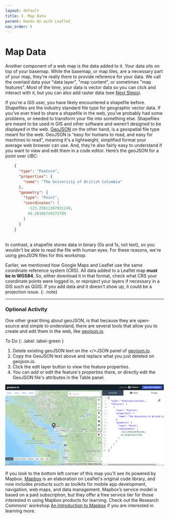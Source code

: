 ```yaml
---
layout: default
title: 5. Map Data
parent: Hands On with Leaflet
nav_order: 5
---
```


# Map Data
Another component of a web map is the data added to it. Your data sits on top of your basemap. While the basemap, or map tiles, are a necessary part of your map, they're really there to provide reference for your data. We call the overlaid data your "data layer", "map content", or sometimes "map features". Most of the time, your data is vector data so you can click and interact with it, but you can also add raster data (see [Next Steps](./next-steps.md)).     

If you’re a GIS user, you have likely encountered a shapefile before. Shapefiles are the industry standard file type for geographic vector data. If you’ve ever tried to share a shapefile in the web, you’ve probably had some problems, or needed to transform your file into something else. Shapefiles are meant to be used in GIS and other software and weren’t designed to be displayed in the web. [GeoJSON](https://geojson.org/) on the other hand, is a geospatial file type meant for the web. GeoJSON is “easy for humans to read, and easy for machines to read”, meaning it's a lightweight, simplified format your average web browser can use. And, they’re also fairly easy to understand if you want to view and edit them in a code editor. Here’s the geoJSON for a point over UBC:

```json
    {
      "type": "Feature",
      "properties": {
        "name": "The University of British Columbia"
      },
      "geometry": {
        "type": "Point",
        "coordinates": [
          -123.25012207031249,
          49.26186749272789
        ]
      }
    }
```
<br>
In contrast, a shapefile stores data in binary (0s and 1s, not text), so you wouldn't be able to read the file with human eyes. For these reasons, we're using geoJSON files for this workshop.
    
Earlier, we mentioned how Google Maps and Leaflet use the same coordinate reference system (CRS). All data added to a Leaflet map **must be in WGS84**. So, either download it in that format, check what CRS your coordinate points were logged in, or reproject your layers if necessary in a GIS such as QGIS. If you add data and it doesn't show up, it could be a projection issue.
{: .note}    

----

### Optional Activity 

One other great thing about geoJSON, is that because they are open-source and simple to understand, there are several tools that allow you to create and edit them in the web, like [geojson.io](http://geojson.io).


To Do
{: .label .label-green }
1. Delete existing geoJSON text on the </>JSON panel of [geojson.io](http://geojson.io).
2. Copy the GeoJSON text above and replace what you just deleted on geojson.io.
3. Click the edit layer button to view the feature properties.
4. You can add or edit the feature's properties there, or directly edit the GeoJSON file's attributes in the Table panel. 

![data point geojson](./images/data-point-geojsonio.png)

If you look to the bottom left corner of this map you'll see its powered by Mapbox. [Mapbox](https://www.mapbox.com/) is an elaboration on Leaflet's original code library, and now includes products such as toolkits for mobile app development, navigation, web maps, and data management. Mapbox’s service model is based on a paid subscription, but they offer a free service tier for those interested in using Mapbox products for learning. Check out the Research Commons' workshop [An Introduction to Mapbox](https://ubc-library-rc.github.io/intro-mapbox/) if you are interested in learning more.


